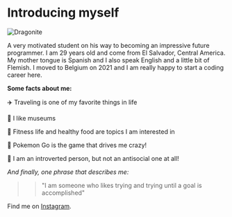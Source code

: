 # Introducing myself

![Dragonite](https://pokestop.io/img/pokemon/dragonite-256x256.png)

A very motivated student on his way to becoming an impressive future programmer.
I am 29 years old and come from El Salvador, Central America. My mother tongue
is Spanish and I also speak English and a little bit of Flemish. I moved to
Belgium on 2021 and I am really happy to start a coding career here.

**Some facts about me:**

✈️ Traveling is one of my favorite things in life

🏢 I like museums

🏃 Fitness life and healthy food are topics I am interested in

🐉 Pokemon Go is the game that drives me crazy!

🙇 I am an introverted person, but not an antisocial one at all!

_And finally, one phrase that describes me:_

> > "I am someone who likes trying and trying until a goal is accomplished"

Find me on [Instagram](https://instagram.com/aloof_pianist).
